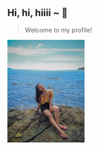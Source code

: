## Hi, hi, hiiii ~ :raised_hands:
>Welcome to my profile!

<a href="https://raw.githubusercontent.com/CKRebaya/cksrebaya/main/assets/images/me.JPG">
  <img src="/assets/images/me.JPG" alt="ME" width="175px"> 
</a>

